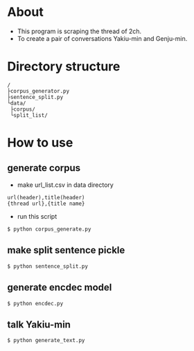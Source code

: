 # About

- This program is scraping the thread of 2ch.
- To create a pair of conversations Yakiu-min and Genju-min.

# Directory structure

~~~
/
├corpus_generator.py
├sentence_split.py
└data/
 ├corpus/
 └split_list/
~~~

# How to use

## generate corpus

- make url_list.csv in data directory

~~~
url(header),title(header)
{thread url},{title name}
~~~

- run this script

~~~
$ python corpus_generate.py
~~~

## make split sentence pickle

~~~
$ python sentence_split.py
~~~

## generate encdec model

~~~
$ python encdec.py
~~~

## talk Yakiu-min

~~~
$ python generate_text.py
~~~
